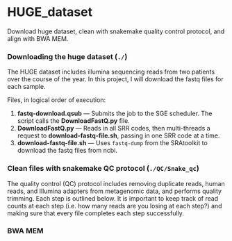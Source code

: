 # HUGE_dataset
Download huge dataset, clean with snakemake quality control protocol, and align with BWA MEM. 

### Downloading the huge dataset (`./`)
The HUGE dataset includes illumina sequencing reads from two patients over the course of the year. In this project, I will download the fastq files for each sample.

Files, in logical order of execution:
1. **fastq-download.qsub** &mdash; Submits the job to the SGE scheduler. The script calls the **DownloadFastQ.py** file.
2. **DownloadFastQ.py** &mdash; Reads in all SRR codes, then multi-threads a request to **download-fastq-file.sh**, passing in one SRR code at a time.
3. **download-fastq-file.sh** &mdash; Uses `fastq-dump` from the SRAtoolkit to download the fastq files from ncbi.

### Clean files with snakemake QC protocol (`./QC/Snake_qc`)
The quality control (QC) protocol includes removing duplicate reads, human reads, and Illumina adapters from metagenomic data, and performs quality trimming. Each step is outlined below. It is important to keep track of read counts at each step (i.e. how many reads are you losing at each step?) and making sure that every file completes each step successfully.

### BWA MEM
